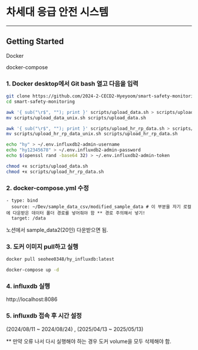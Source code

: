 # 차세대 응급 안전 시스템

---

## Getting Started

Docker

docker-compose

### 1. Docker desktop에서 Git bash 열고 다음을 입력
```bash
git clone https://github.com/2024-2-CECD2-Hyeyoom/smart-safety-monitoring.git
cd smart-safety-monitoring

awk '{ sub("\r$", ""); print }' scripts/upload_data.sh > scripts/upload_data_unix.sh
mv scripts/upload_data_unix.sh scripts/upload_data.sh

awk '{ sub("\r$", ""); print }' scripts/upload_hr_rp_data.sh > scripts/upload_hr_rp_data_unix.sh
mv scripts/upload_hr_rp_data_unix.sh scripts/upload_hr_rp_data.sh

echo "hy" > ~/.env.influxdb2-admin-username  
echo "hy12345678" > ~/.env.influxdb2-admin-password
echo $(openssl rand -base64 32) > ~/.env.influxdb2-admin-token

chmod +x scripts/upload_data.sh
chmod +x scripts/upload_hr_rp_data.sh
```

### 2. docker-compose.yml 수정
```
- type: bind
  source: ~/Dev/sample_data_csv/modified_sample_data # 이 부분을 자기 로컬에 다운받은 데이터 폴더 경로를 넣어줘야 함 ** 경로 주의해서 넣기!
  target: /data  

```
노션에서 sample_data2(20인) 다운받으면 됨.

### 3. 도커 이미지 pull하고 실행
```bash
docker pull seohee0348/hy_influxdb:latest

docker-compose up -d
```

### 4. influxdb 실행
http://localhost:8086

### 5. influxdb 접속 후 시간 설정
(2024/08/11 ~ 2024/08/24) , (2025/04/13 ~ 2025/05/13)

** 만약 오류 나서 다시 실행해야 하는 경우 도커 volume을 모두 삭제해야 함.
